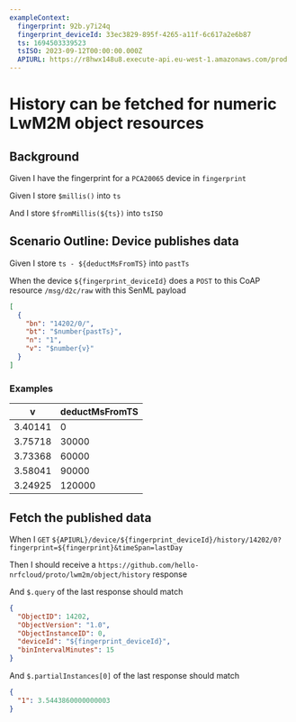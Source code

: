 ```yaml
---
exampleContext:
  fingerprint: 92b.y7i24q
  fingerprint_deviceId: 33ec3829-895f-4265-a11f-6c617a2e6b87
  ts: 1694503339523
  tsISO: 2023-09-12T00:00:00.000Z
  APIURL: https://r8hwx148u8.execute-api.eu-west-1.amazonaws.com/prod
---
```


# History can be fetched for numeric LwM2M object resources

## Background

Given I have the fingerprint for a `PCA20065` device in `fingerprint`

Given I store `$millis()` into `ts`

And I store `$fromMillis(${ts})` into `tsISO`

## Scenario Outline: Device publishes data

Given I store `ts - ${deductMsFromTS}` into `pastTs`

When the device `${fingerprint_deviceId}` does a `POST` to this CoAP resource
`/msg/d2c/raw` with this SenML payload

```json
[
  {
    "bn": "14202/0/",
    "bt": "$number{pastTs}",
    "n": "1",
    "v": "$number{v}"
  }
]
```

### Examples

| v       | deductMsFromTS |
| ------- | -------------- |
| 3.40141 | 0              |
| 3.75718 | 30000          |
| 3.73368 | 60000          |
| 3.58041 | 90000          |
| 3.24925 | 120000         |

## Fetch the published data

When I `GET`
`${APIURL}/device/${fingerprint_deviceId}/history/14202/0?fingerprint=${fingerprint}&timeSpan=lastDay`

Then I should receive a
`https://github.com/hello-nrfcloud/proto/lwm2m/object/history` response

And `$.query` of the last response should match

```json
{
  "ObjectID": 14202,
  "ObjectVersion": "1.0",
  "ObjectInstanceID": 0,
  "deviceId": "${fingerprint_deviceId}",
  "binIntervalMinutes": 15
}
```

And `$.partialInstances[0]` of the last response should match

```json
{
  "1": 3.5443860000000003
}
```
